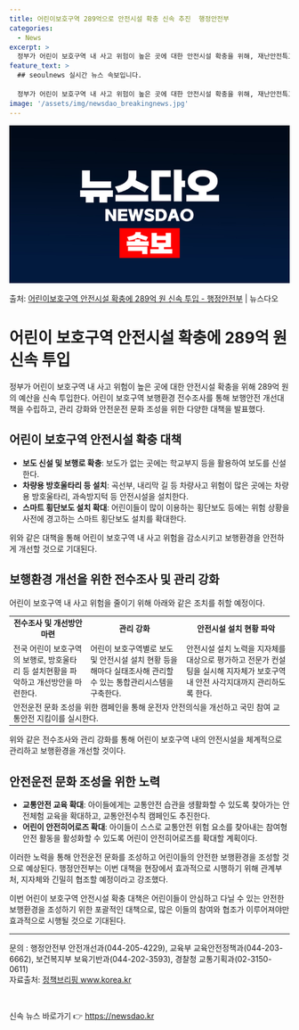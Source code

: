 ```yaml
---
title: 어린이보호구역 289억으로 안전시설 확충 신속 추진  행정안전부
categories:
  - News
excerpt: >
  정부가 어린이 보호구역 내 사고 위험이 높은 곳에 대한 안전시설 확충을 위해, 재난안전특교세 200억 원과 …
feature_text: >
  ## seoulnews 실시간 뉴스 속보입니다.

  정부가 어린이 보호구역 내 사고 위험이 높은 곳에 대한 안전시설 확충을 위해, 재난안전특교세 200억 원과 …
image: '/assets/img/newsdao_breakingnews.jpg'
---
```


![뉴스다오 속보](/assets/img/newsdao_breakingnews.jpg)

<p>출처: <a href="https://newsdao.kr/3636" rel="dofollow">어린이보호구역 안전시설 확충에 289억 원 신속 투입 - 행정안전부</a> | 뉴스다오</p>

<h1>어린이 보호구역 안전시설 확충에 289억 원 신속 투입</h1>
<p data-ke-size="size16">정부가 어린이 보호구역 내 사고 위험이 높은 곳에 대한 안전시설 확충을 위해 289억 원의 예산을 신속 투입한다. 어린이 보호구역 보행환경 전수조사를 통해 보행안전 개선대책을 수립하고, 관리 강화와 안전운전 문화 조성을 위한 다양한 대책을 발표했다.</p>

<h2 data-ke-size="size26">어린이 보호구역 안전시설 확충 대책</h2>
<ul>
  <li><b>보도 신설 및 보행로 확충</b>: 보도가 없는 곳에는 학교부지 등을 활용하여 보도를 신설한다.</li>
  <li><b>차량용 방호울타리 등 설치</b>: 곡선부, 내리막 길 등 차량사고 위험이 많은 곳에는 차량용 방호울타리, 과속방지턱 등 안전시설을 설치한다.</li>
  <li><b>스마트 횡단보도 설치 확대</b>: 어린이들이 많이 이용하는 횡단보도 등에는 위험 상황을 사전에 경고하는 스마트 횡단보도 설치를 확대한다.</li>
</ul>
<p data-ke-size="size16">위와 같은 대책을 통해 어린이 보호구역 내 사고 위험을 감소시키고 보행환경을 안전하게 개선할 것으로 기대된다.</p>

<h2 data-ke-size="size26">보행환경 개선을 위한 전수조사 및 관리 강화</h2>
<p data-ke-size="size16">어린이 보호구역 내 사고 위험을 줄이기 위해 아래와 같은 조치를 취할 예정이다.</p>
<table>
  <tr>
    <td style="text-align: center; height: 17px;"><b>전수조사 및 개선방안 마련</b></td>
    <td style="text-align: center; height: 17px;"><b>관리 강화</b></td>
    <td style="text-align: center; height: 17px;"><b>안전시설 설치 현황 파악</b></td>
  </tr>
  <tr>
    <td>전국 어린이 보호구역의 보행로, 방호울타리 등 설치현황을 파악하고 개선방안을 마련한다.</td>
    <td>어린이 보호구역별로 보도 및 안전시설 설치 현황 등을 해마다 실태조사해 관리할 수 있는 통합관리시스템을 구축한다.</td>
    <td>안전시설 설치 노력을 지자체를 대상으로 평가하고 전문가 컨설팅을 실시해 지자체가 보호구역 내 안전 사각지대까지 관리하도록 한다.</td>
  </tr>
  <tr>
    <td colspan="3">안전운전 문화 조성을 위한 캠페인을 통해 운전자 안전의식을 개선하고 국민 참여 교통안전 지킴이를 실시한다.</td>
  </tr>
</table>
<p data-ke-size="size16">위와 같은 전수조사와 관리 강화를 통해 어린이 보호구역 내의 안전시설을 체계적으로 관리하고 보행환경을 개선할 것이다.</p>

<h2 data-ke-size="size26">안전운전 문화 조성을 위한 노력</h2>
<ul>
  <li><b>교통안전 교육 확대</b>: 아이들에게는 교통안전 습관을 생활화할 수 있도록 찾아가는 안전체험 교육을 확대하고, 교통안전수칙 캠페인도 추진한다.</li>
  <li><b>어린이 안전히어로즈 확대</b>: 아이들이 스스로 교통안전 위험 요소를 찾아내는 참여형 안전 활동을 활성화할 수 있도록 어린이 안전히어로즈를 확대할 계획이다.</li>
</ul>
<p data-ke-size="size16">이러한 노력을 통해 안전운전 문화를 조성하고 어린이들의 안전한 보행환경을 조성할 것으로 예상된다. 행정안전부는 이번 대책을 현장에서 효과적으로 시행하기 위해 관계부처, 지자체와 긴밀히 협조할 예정이라고 강조했다.</p>

<p data-ke-size="size16">이번 어린이 보호구역 안전시설 확충 대책은 어린이들이 안심하고 다닐 수 있는 안전한 보행환경을 조성하기 위한 포괄적인 대책으로, 많은 이들의 참여와 협조가 이루어져야만 효과적으로 시행될 것으로 기대된다.</p>

<hr>
<p data-ke-size="size16">문의 : 행정안전부 안전개선과(044-205-4229), 교육부 교육안전정책과(044-203-6662), 보건복지부 보육기반과(044-202-3593), 경찰청 교통기획과(02-3150-0611)<br>자료출처: <a href="https://newsdao.kr/3636">정책브리핑 www.korea.kr</a></p>
<p data-ke-size="size16">&nbsp;</p> 

신속 뉴스 바로가기 👉 <a href="https://newsdao.kr" rel="dofollow">https://newsdao.kr</a>


